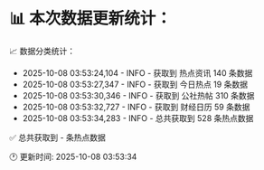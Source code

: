 📊 本次数据更新统计：
==========================

📈 数据分类统计：
- 2025-10-08 03:53:24,104 - INFO - 获取到 热点资讯 140 条数据
- 2025-10-08 03:53:27,347 - INFO - 获取到 今日热点 19 条数据
- 2025-10-08 03:53:30,346 - INFO - 获取到 公社热帖 310 条数据
- 2025-10-08 03:53:32,727 - INFO - 获取到 财经日历 59 条数据
- 2025-10-08 03:53:34,283 - INFO - 总共获取到 528 条热点数据

✅ 总共获取到 - 条热点数据

🕐 更新时间: 2025-10-08 03:53:34
